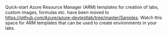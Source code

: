 Quick-start Azure Resource Manager (ARM) templates for creation of labs, custom images, formulas etc. have been moved to https://github.com/Azure/azure-devtestlab/tree/master/Samples. Watch this space for ARM templates that can be used to create environments in your labs.
